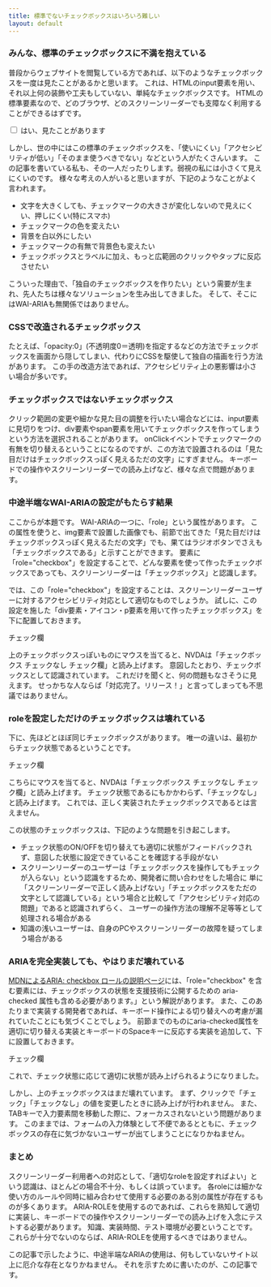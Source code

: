 ```yaml
---
title: 標準でないチェックボックスはいろいろ難しい
layout: default
---
```


### みんな、標準のチェックボックスに不満を抱えている

普段からウェブサイトを閲覧している方であれば、以下のようなチェックボックスを一度は見たことがあるかと思います。
これは、HTMLのinput要素を用い、それ以上何の装飾や工夫もしていない、単純なチェックボックスです。
HTMLの標準要素なので、どのブラウザ、どのスクリーンリーダーでも支障なく利用することができるはずです。

<div class="bg-gray-200 my-8 py-4 px-4 flex items-center cursor-pointer">
  <label class="flex items-center">
    <input type="checkbox" class="mr-2">
    はい、見たことがあります
  </label>
</div>

しかし、世の中にはこの標準のチェックボックスを、「使いにくい」「アクセシビリティが低い」「そのまま使うべきでない」などという人がたくさんいます。
この記事を書いている私も、その一人だったりします。弱視の私には小さくて見えにくいのです。
様々な考えの人がいると思いますが、下記のようなことがよく言われます。

- 文字を大きくしても、チェックマークの大きさが変化しないので見えにくい、押しにくい(特にスマホ)
- チェックマークの色を変えたい
- 背景を白以外にしたい
- チェックマークの有無で背景色も変えたい
- チェックボックスとラベルに加え、もっと広範囲のクリックやタップに反応させたい

こういった理由で、「独自のチェックボックスを作りたい」という需要が生まれ、先人たちは様々なソリューションを生み出してきました。
そして、そこにはWAI-ARIAも無関係ではありません。

### CSSで改造されるチェックボックス

たとえば、「opacity:0」(不透明度0＝透明)を指定するなどの方法でチェックボックスを画面から隠してしまい、代わりにCSSを駆使して独自の描画を行う方法があります。
この手の改造方法であれば、アクセシビリティ上の悪影響は小さい場合が多いです。


### チェックボックスではないチェックボックス

クリック範囲の変更や細かな見た目の調整を行いたい場合などには、input要素に見切りをつけ、div要素やspan要素を用いてチェックボックスを作ってしまうという方法を選択されることがあります。
onClickイベントでチェックマークの有無を切り替えるということになるのですが、この方法で設置されるのは「見た目だけはチェックボックスっぽく見えるただの文字」にすぎません。
キーボードでの操作やスクリーンリーダーでの読み上げなど、様々な点で問題があります。

### 中途半端なWAI-ARIAの設定がもたらす結果

ここからが本題です。
WAI-ARIAの一つに、「role」という属性があります。
この属性を使うと、img要素で設置した画像でも、前節で出てきた「見た目だけはチェックボックスっぽく見えるただの文字」でも、果てはラジオボタンでさえも「チェックボックスである」と示すことができます。
要素に「role="checkbox"」を設定することで、どんな要素を使って作ったチェックボックスであっても、スクリーンリーダーは「チェックボックス」と認識します。

では、この「role="checkbox"」を設定することは、スクリーンリーダーユーザーに対するアクセシビリティ対応として適切なものでしょうか。
試しに、この設定を施した「div要素・アイコン・p要素を用いて作ったチェックボックス」を下に配置しておきます。

<div class="bg-gray-200 my-8 py-4 px-4 flex items-center cursor-pointer" role="checkbox" data-checked="false" id="customCheckbox1">
  <i class="far fa-square mr-2"></i>
  <p>チェック欄</p>
</div>

<script>
document.addEventListener('DOMContentLoaded', function() {
    const checkbox1 = document.getElementById('customCheckbox1');
    checkbox1.addEventListener('click', function() {
        const isChecked = this.getAttribute('data-checked') === 'true';
        if (isChecked) {
            this.setAttribute('data-checked', 'false');
            this.querySelector('i').classList.remove('fa-check-square');
            this.querySelector('i').classList.add('fa-square');
        } else {
            this.setAttribute('data-checked', 'true');
            this.querySelector('i').classList.remove('fa-square');
            this.querySelector('i').classList.add('fa-check-square');
        }
    });
});
</script>

上のチェックボックスっぽいものにマウスを当てると、NVDAは「チェックボックス チェックなし チェック欄」と読み上げます。
意図したとおり、チェックボックスとして認識されています。
これだけを聞くと、何の問題もなさそうに見えます。
せっかちな人ならば「対応完了。リリース！」と言ってしまっても不思議ではありません。

### roleを設定しただけのチェックボックスは壊れている

下に、先ほどとほぼ同じチェックボックスがあります。
唯一の違いは、最初からチェック状態であるということです。

<div class="bg-gray-200 my-8 py-4 px-4 flex items-center cursor-pointer" role="checkbox" data-checked="true" id="customCheckbox2">
  <i class="far fa-check-square mr-2"></i>
  <p>チェック欄</p>
</div>

<script>
document.addEventListener('DOMContentLoaded', function() {
    const checkbox2 = document.getElementById('customCheckbox2');
    checkbox2.addEventListener('click', function() {
        const isChecked = this.getAttribute('data-checked') === 'true';
        if (isChecked) {
            this.setAttribute('data-checked', 'false');
            this.querySelector('i').classList.remove('fa-check-square');
            this.querySelector('i').classList.add('fa-square');
        } else {
            this.setAttribute('data-checked', 'true');
            this.querySelector('i').classList.remove('fa-square');
            this.querySelector('i').classList.add('fa-check-square');
        }
    });
});
</script>

こちらにマウスを当てると、NVDAは「チェックボックス チェックなし チェック欄」と読み上げます。
チェック状態であるにもかかわらず、「チェックなし」と読み上げます。
これでは、正しく実装されたチェックボックスであるとは言えません。

この状態のチェックボックスは、下記のような問題を引き起こします。

- チェック状態のON/OFFを切り替えても適切に状態がフィードバックされず、意図した状態に設定できていることを確認する手段がない
- スクリーンリーダーのユーザーは「チェックボックスを操作してもチェックが入らない」という認識をするため、開発者に問い合わせをした場合に
  単に「スクリーンリーダーで正しく読み上げない」「チェックボックスをただの文字として認識している」という場合と比較して「アクセシビリティ対応の問題」であると認識されずらく、
  ユーザーの操作方法の理解不足等等として処理される場合がある
- 知識の浅いユーザーは、自身のPCやスクリーンリーダーの故障を疑ってしまう場合がある

### ARIAを完全実装しても、やはりまだ壊れている

[MDNによるARIA: checkbox ロールの説明ページ](https://developer.mozilla.org/ja/docs/Web/Accessibility/ARIA/Roles/checkbox_role)には、「role="checkbox" を含む要素には、チェックボックスの状態を支援技術に公開するための aria-checked 属性も含める必要があります。」という解説があります。
また、このあたりまで実装する開発者であれば、キーボード操作による切り替えへの考慮が漏れていたことにも気づくことでしょう。
前節までのものにaria-checked属性を適切に切り替える実装とキーボードのSpaceキーに反応する実装を追加して、下に設置しておきます。

<div class="bg-gray-200 my-8 py-4 px-4 flex items-center cursor-pointer" role="checkbox" aria-checked="false" id="customCheckbox3">
  <i class="far fa-square mr-2"></i>
  <p>チェック欄</p>
</div>

<script>
document.addEventListener('DOMContentLoaded', function() {
    const checkbox3 = document.getElementById('customCheckbox3');
    checkbox3.addEventListener('click', function() {
        const isChecked = this.getAttribute('aria-checked') === 'true';
        if (isChecked) {
            this.setAttribute('aria-checked', 'false');
            this.querySelector('i').classList.remove('fa-check-square');
            this.querySelector('i').classList.add('fa-square');
        } else {
            this.setAttribute('aria-checked', 'true');
            this.querySelector('i').classList.remove('fa-square');
            this.querySelector('i').classList.add('fa-check-square');
        }
    });
});
</script>


これで、チェック状態に応じて適切に状態が読み上げられるようになりました。

しかし、上のチェックボックスはまだ壊れています。
まず、クリックで「チェック」「チェックなし」の値を変更したときに読み上げが行われません。
また、TABキーで入力要素間を移動した際に、フォーカスされないという問題があります。
このままでは、フォームの入力体験として不便であるとともに、チェックボックスの存在に気づかないユーザーが出てしまうことになりかねません。


### まとめ

スクリーンリーダー利用者への対応として、「適切なroleを設定すればよい」という認識は、ほとんどの場合不十分、もしくは誤っています。
各roleには細かな使い方のルールや同時に組み合わせて使用する必要のある別の属性が存在するものが多くあります。
ARIA-ROLEを使用するのであれば、これらを熟知して適切に実装し、キーボードでの操作やスクリーンリーダーでの読み上げを入念にテストする必要があります。
知識、実装時間、テスト環境が必要ということです。
これらが十分でないのならば、ARIA-ROLEを使用するべきではありません。

この記事で示したように、中途半端なARIAの使用は、何もしていないサイト以上に厄介な存在となりかねません。
それを示すために書いたのが、この記事です。
